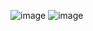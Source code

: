 ![image](https://github.com/Udayr777/LangChain/assets/18031941/dd203494-fe74-4dae-aaec-45bb1147547d)
![image](https://github.com/Udayr777/LangChain/assets/18031941/cc7541b9-fa31-4272-81f9-66c870a94605)

